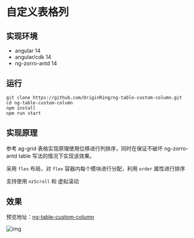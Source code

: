 # 自定义表格列

## 实现环境

- angular 14
- angular/cdk 14
- ng-zorro-antd 14

## 运行

```shell
git clone https://github.com/OriginRing/ng-table-custom-column.git
cd ng-table-custom-column
npm install
npm run start
```

## 实现原理

参考 ag-grid 表格实现原理使用位移进行列排序，同时在保证不破坏 ng-zorro-antd table 写法的情况下实现该效果。

采用 `flex` 布局，对 `flex` 容器内每个模块进行分配，利用 `order` 属性进行排序

支持使用 `nzScroll` 和 虚拟滚动

## 效果

预览地址：[ng-table-custom-column](https://stackblitz.com/github/OriginRing/ng-table-custom-column)

![img](https://github.com/OriginRing/ng-table-custom-row/blob/master/src/assets/image.png)
